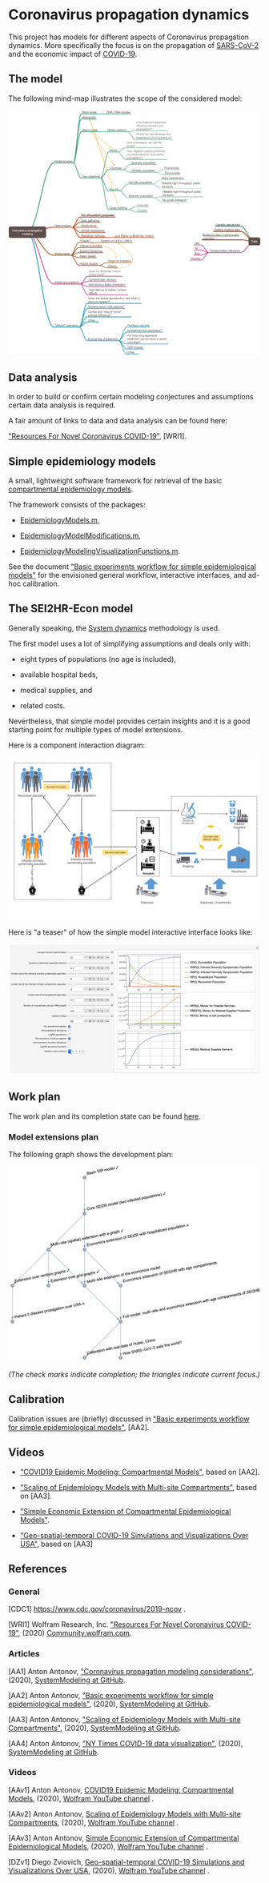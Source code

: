 # Coronavirus propagation dynamics

This project has models for different aspects of Coronavirus propagation dynamics.
More specifically the focus is on the propagation of 
[SARS-CoV-2](https://en.wikipedia.org/wiki/Severe_acute_respiratory_syndrome_coronavirus_2)
and the economic impact of 
[COVID-19](https://en.wikipedia.org/wiki/Coronavirus_disease_2019). 

## The model

The following mind-map illustrates the scope of the considered model:

![Coronavirus-propagation-modeling-mind-map](./Diagrams/Coronavirus-propagation-modeling-mind-map.png)


## Data analysis

In order to build or confirm certain modeling conjectures and assumptions certain data analysis is required.

A fair amount of links to data and data analysis can be found here:

["Resources For Novel Coronavirus COVID-19"](https://community.wolfram.com/groups/-/m/t/1872608), \[WRI1\].

## Simple epidemiology models

A small, lightweight software framework for retrieval of the basic 
[compartmental epidemiology models](https://en.wikipedia.org/wiki/Compartmental_models_in_epidemiology).

The framework consists of the packages:

- [EpidemiologyModels.m](./WL/EpidemiologyModels.m),

- [EpidemiologyModelModifications.m](./WL/EpidemiologyModelModifications.m),

- [EpidemiologyModelingVisualizationFunctions.m](./WL/EpidemiologyModelingVisualizationFunctions.m).

See the document 
["Basic experiments workflow for simple epidemiological models"](./Documents/Basic-experiments-workflow-for-simple-epidemiological-models.md)
for the envisioned general workflow, interactive interfaces, and ad-hoc calibration.   


## The SEI2HR-Econ model

Generally speaking, the 
[System dynamics](https://en.wikipedia.org/wiki/System_dynamics) 
methodology is used. 

The first model uses a lot of simplifying assumptions and deals only with:

- eight types of populations (no age is included),

- available hospital beds,

- medical supplies, and

- related costs.

Nevertheless, that simple model provides certain insights and it is a good starting point for multiple types of
model extensions. 

Here is a component interaction diagram:

![Coronavirus-propagation-simple-dynamics](./Diagrams/Coronavirus-propagation-simple-dynamics.jpeg)

Here is "a teaser" of how the simple model interactive interface looks like:

![Coronavirus-propagation-interactive-modeling-teaser](./Diagrams/Coronavirus-propagation-interactive-modeling-teaser-2.png)

## Work plan

The work plan and its completion state can be found 
[here](./org/Coronavirus-propagation-work-plan.org).

### Model extensions plan

The following graph shows the development plan:
 
 ![Coronavirus-propagation-modeling-development-plan-graph](./Diagrams/Coronavirus-propagation-modeling-development-plan-graph.png)
 
*(The check marks indicate completion; the triangles indicate current focus.)*
 

## Calibration

Calibration issues are (briefly) discussed in
["Basic experiments workflow for simple epidemiological models"](https://github.com/antononcube/SystemModeling/blob/master/Projects/Coronavirus-propagation-dynamics/Documents/Basic-experiments-workflow-for-simple-epidemiological-models.md), 
\[AA2\].

## Videos

- ["COVID19 Epidemic Modeling: Compartmental Models"](https://www.twitch.tv/videos/566141765), based on \[AA2\].

- ["Scaling of Epidemiology Models with Multi-site Compartments"](https://www.twitch.tv/videos/566703353), based on \[AA3\].

- ["Simple Economic Extension of Compartmental Epidemiological Models"](https://www.twitch.tv/videos/569280246).

- ["Geo-spatial-temporal COVID-19 Simulations and Visualizations Over USA"](https://www.twitch.tv/videos/569303364), based on \[AA3\]


## References

### General

\[CDC1\] https://www.cdc.gov/coronavirus/2019-ncov .

\[WRI1\] Wolfram Research, Inc.
["Resources For Novel Coronavirus COVID-19"](https://community.wolfram.com/groups/-/m/t/1872608), 
(2020)
[Community.wolfram.com](https://community.wolfram.com/). 

### Articles

\[AA1\] Anton Antonov, 
["Coronavirus propagation modeling considerations"](https://github.com/antononcube/SystemModeling/blob/master/Projects/Coronavirus-propagation-dynamics/Documents/Coronavirus-propagation-modeling-considerations.md), 
(2020), 
[SystemModeling at GitHub](https://github.com/antononcube/SystemModeling).

\[AA2\] Anton Antonov, 
["Basic experiments workflow for simple epidemiological models"](https://github.com/antononcube/SystemModeling/blob/master/Projects/Coronavirus-propagation-dynamics/Documents/Basic-experiments-workflow-for-simple-epidemiological-models.md), 
(2020), 
[SystemModeling at GitHub](https://github.com/antononcube/SystemModeling).

\[AA3\] Anton Antonov, 
["Scaling of Epidemiology Models with Multi-site Compartments"](https://github.com/antononcube/SystemModeling/blob/master/Projects/Coronavirus-propagation-dynamics/Documents/Scaling-of-epidemiology-models-with-multi-site-compartments.md),
(2020), 
[SystemModeling at GitHub](https://github.com/antononcube/SystemModeling).

\[AA4\] Anton Antonov,
["NY Times COVID-19 data visualization"](https://github.com/antononcube/SystemModeling/blob/master/Projects/Coronavirus-propagation-dynamics/Documents/NYTimes-COVID-19-data-visualization.md),
(2020),
[SystemModeling at GitHub](https://github.com/antononcube/SystemModeling).


### Videos

[AAv1] Anton Antonov, 
[COVID19 Epidemic Modeling: Compartmental Models](https://www.youtube.com/watch?v=LRs9rYCXIzs),
(2020),
[Wolfram YouTube channel](https://www.youtube.com/channel/UCJekgf6k62CQHdENWf2NgAQ)
. 

[AAv2] Anton Antonov, 
[Scaling of Epidemiology Models with Multi-site Compartments](https://www.youtube.com/watch?v=b8oCNjRI0gY),
(2020),
[Wolfram YouTube channel](https://www.youtube.com/channel/UCJekgf6k62CQHdENWf2NgAQ)
. 

[AAv3] Anton Antonov, 
[Simple Economic Extension of Compartmental Epidemiological Models](https://www.youtube.com/watch?v=C-sjXQiPE7s),
(2020),
[Wolfram YouTube channel](https://www.youtube.com/channel/UCJekgf6k62CQHdENWf2NgAQ)
. 

[DZv1] Diego Zviovich, 
[Geo-spatial-temporal COVID-19 Simulations and Visualizations Over USA](https://www.youtube.com/watch?v=Kjk-sYlg-U0),
(2020),
[Wolfram YouTube channel](https://www.youtube.com/channel/UCJekgf6k62CQHdENWf2NgAQ)
. 